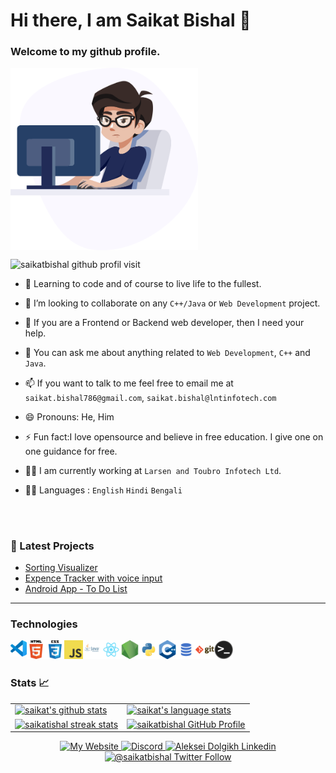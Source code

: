 # Hi there, I am Saikat Bishal 👋
### Welcome to my github profile.

<img src = "https://github.com/saikatbishal/saikatbishal/blob/master/banner-image.png" width ="300px" alt ="Saikat is coding!!" align = "middle"></img>
<br />
<!-- ![](https://camo.githubusercontent.com/e95508d1d417e64aaa73df8f096ab766634ca921/68747470733a2f2f6b6f6d617265762e636f6d2f67687076632f3f757365726e616d653d7361696b617462697368616c266c6162656c3d50726f66696c652b56696577732b546f646179) -->

<img src="https://komarev.com/ghpvc/?username=saikatbishal&label=PEOPLE%20VISIT%20THIS%20PROFILE&color=blueviolet&style=flat-square" alt="saikatbishal github profil visit" />

- 🌱 Learning to code and of course to live life to the fullest.

- 👯 I’m looking to collaborate on any `C++/Java` or `Web Development` project.

- 🤔 If you are a Frontend or Backend web developer, then I need your help.

- 💬 You can ask me about anything related to `Web Development`, `C++` and `Java`.
      
      
- 📫 If you want to talk to me feel free to email me at `saikat.bishal786@gmail.com`, `saikat.bishal@lntinfotech.com`

- 😄 Pronouns:  He, Him

- ⚡ Fun fact:I love opensource and believe in free education. I give one on one guidance for free.

- 👨‍⚖️ I am currently working at `Larsen and Toubro Infotech Ltd`.
- 🙇‍♂️ Languages : `English` `Hindi` `Bengali`

<br />
<br />

### 📕 Latest Projects

<!-- PROJECT-LIST:START -->
- [Sorting Visualizer](https://sorting-algo-saikat.herokuapp.com/)
- [Expence Tracker with voice input](https://exp-track-saikat.herokuapp.com/)
- [Android App - To Do List](https://github.com/saikatbishal/NEW-DO-IT-App)
<!-- PROJECT-LIST:END -->

---

### Technologies

<img align="left" alt="Visual Studio Code" width="26px" src="https://raw.githubusercontent.com/github/explore/80688e429a7d4ef2fca1e82350fe8e3517d3494d/topics/visual-studio-code/visual-studio-code.png" />
<img align="left" alt="HTML5" width="30px" src="https://raw.githubusercontent.com/github/explore/80688e429a7d4ef2fca1e82350fe8e3517d3494d/topics/html/html.png" />
<img align="left" alt="CSS3" width="30px" src="https://raw.githubusercontent.com/github/explore/80688e429a7d4ef2fca1e82350fe8e3517d3494d/topics/css/css.png" />
<img align="left" alt="JavaScript" width="30px" src="https://raw.githubusercontent.com/github/explore/80688e429a7d4ef2fca1e82350fe8e3517d3494d/topics/javascript/javascript.png" />
<img align="left" alt="CSharp" width="30px" src="https://raw.githubusercontent.com/github/explore/80688e429a7d4ef2fca1e82350fe8e3517d3494d/topics/java/java.png" />
<img align="left" alt="React" width="30px" src="https://raw.githubusercontent.com/github/explore/80688e429a7d4ef2fca1e82350fe8e3517d3494d/topics/react/react.png" />
<img align="left" alt="Node.js" width="30px" src="https://raw.githubusercontent.com/github/explore/80688e429a7d4ef2fca1e82350fe8e3517d3494d/topics/nodejs/nodejs.png" />
<img align="left" alt="python" width="30px" src="https://raw.githubusercontent.com/github/explore/80688e429a7d4ef2fca1e82350fe8e3517d3494d/topics/python/python.png" />
<img align="left" alt="flask" width="30px" src="https://raw.githubusercontent.com/github/explore/80688e429a7d4ef2fca1e82350fe8e3517d3494d/topics/cpp/cpp.png" />
<img align="left" alt="SQL" width="30px" src="https://raw.githubusercontent.com/github/explore/80688e429a7d4ef2fca1e82350fe8e3517d3494d/topics/sql/sql.png" />
<img align="left" alt="Git" width="30px" src="https://raw.githubusercontent.com/github/explore/80688e429a7d4ef2fca1e82350fe8e3517d3494d/topics/git/git.png" />
<img align="left" alt="Terminal" width="30px" src="https://raw.githubusercontent.com/github/explore/80688e429a7d4ef2fca1e82350fe8e3517d3494d/topics/terminal/terminal.png" />
<br/>
<br/>

### Stats 📈
<table align="center" cellspacing="0" cellpadding="0" border="0">
   <tr>
    <td>
      <a href="https://github.com/saikatbishal" target="_blank">
        <img src="https://github-readme-stats.vercel.app/api?username=saikatbishal&show_icons=true&include_all_commits=true&theme=merko&hide_border=true" alt="saikat's github stats">
      <a/>
    </td>
    <td>
      <a href="https://still-taiga-23032.herokuapp.com/" target="_blank">
        <img src="https://github-readme-stats.vercel.app/api/top-langs/?username=saikatbishal&theme=merko&layout=compact&hide_border=true" alt="saikat's language stats">
      <a/>
    </td>
   </tr>
  <tr>
  <tr>
    <td>
      <a href="https://still-taiga-23032.herokuapp.com/" target="_blank">
        <img src="https://github-readme-streak-stats.herokuapp.com?user=saikatbishal&theme=merko&hide_border=true" alt="saikatishal streak stats">
      <a/>
    </td>
    <td>
      <a href="https://still-taiga-23032.herokuapp.com/" target="_blank">
        <img src="https://github-readme-stats.vercel.app/api/pin/?username=saikatbishal&repo=saikatbishal&theme=merko&hide_border=true" alt="saikatbishal GitHub Profile">
      <a/>
    </td>
   </tr>
</table>
<p align="center">
  <a href="https://still-taiga-23032.herokuapp.com/" target="_blank">
    <img alt="My Website" src="https://img.shields.io/badge/Website%20resume%20of%20Saikat-FF6719?style=for-the-badge&logo=substack&logoColor=white">
   <a/>
  <a href="https://discord.gg/UMh8EASp7P" target="_blank">
    <img alt="Discord" src="https://img.shields.io/discord/826069747179061260?logo=discord&logoColor=white&style=for-the-badge">
   <a/>
  <a href="https://linkedin.com/in/saikat-bishal" target="_blank">
    <img alt="Aleksei Dolgikh Linkedin" src="https://img.shields.io/badge/LinkedIn-0077B5?style=for-the-badge&logo=linkedin&logoColor=white">
  <a/>
  <a href="https://twitter.com/thinwhiteframe" target="_blank">
    <img alt="@saikatbishal Twitter Follow" src="https://img.shields.io/twitter/follow/thinwhiteframe?style=social">
  <a/>
</p>
